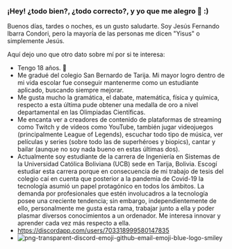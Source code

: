 ### ¡Hey! ¿todo bien?, ¿todo correcto?, y yo que me alegro 👋 :)
Buenos días, tardes o noches, es un gusto saludarte. Soy Jesús Fernando Ibarra Condori, pero la mayoría de las personas me dicen "Yisus" o simplemente Jesús.

Aquí dejo uno que otro dato sobre mí por si te interesa:
- Tengo 18 años. 👴
- Me gradué del colegio San Bernardo de Tarija. Mi mayor logro dentro de mi vida escolar fue conseguir mantenerme como un estudiante aplicado, buscando siempre mejorar. 
- Me gusta mucho la gramática, el dabate, matemática, física y química, respecto a esta última pude obtener una medalla de oro a nivel departamental en las Olimpiadas Científicas.
- Me encanta ver a creadores de contenido de plataformas de streaming como Twitch y de vídeos como YouTube, también jugar videojuegos (principalmente League of Legends), escuchar todo tipo de música, ver películas y series (sobre todo las de superhéroes y biopics), cantar y bailar (aunque no soy nada bueno en estas últimas dos).
- Actualmente soy estudiante de la carrera de Ingeniería en Sistemas de la Universidad Católica Boliviana (UCB) sede en Tarija, Bolivia. Escogí estudiar esta carrera porque en consecuencia de mi trabajo de tesis del colegio caí en cuenta que posterior a la pandemia de Covid-19 la tecnología asumió un papel protagónico en todos los ámbitos. La demanda por profesionales que estén involucadros a la tecnología posee una creciente tendencia; sin embargo, independientemente de ello, personalmente me gusta esta rama, trabajar junto a ella y poder plasmar diversos conocimientos a un ordenador. Me interesa innovar y aprender cada vez más respecto a ella.
- https://discordapp.com/users/703318999580147835
- ![png-transparent-discord-emoji-github-email-emoji-blue-logo-smiley](https://user-images.githubusercontent.com/125235437/218377728-91699fef-545f-40fd-822f-89fddc335315.png)

